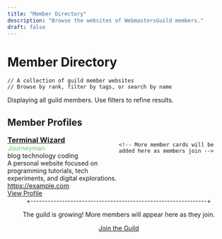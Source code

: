 ```yaml
---
title: "Member Directory"
description: "Browse the websites of WebmastersGuild members."
draft: false
---
```


# Member Directory

```
// A collection of guild member websites
// Browse by rank, filter by tags, or search by name
```

<div id="directory-status" class="directory-status">
    <p>Displaying all guild members. Use filters to refine results.</p>
</div>

## Member Profiles

<div class="member-grid">
    <div class="member-card">
        <div class="member-info">
            <h3 class="member-name">
                <a href="/members/sample">Terminal Wizard</a>
            </h3>
            <div class="member-rank rank-journeyman">Journeyman</div>
            <div class="member-tags">
                <span class="tag">blog</span>
                <span class="tag">technology</span>
                <span class="tag">coding</span>
            </div>
            <div class="member-description">
                A personal website focused on programming tutorials, tech experiments, and digital explorations.
            </div>
            <div class="member-link">
                <a href="https://example.com" target="_blank" rel="noopener">https://example.com</a>
            </div>
        </div>
        <div class="member-actions">
            <a href="/members/sample" class="button">View Profile</a>
        </div>
    </div>
    
    <!-- More member cards will be added here as members join -->
</div>

<div class="directory-actions">
    <div class="ascii-divider">+--------------------------------------------------------------+</div>
    <p>The guild is growing! More members will appear here as they join.</p>
    <a href="/join/" class="button">Join the Guild</a>
</div>

<style>
.directory-status {
    margin-bottom: var(--space-lg);
    padding: var(--space-md);
    border: 1px solid var(--color-border);
}

.member-grid {
    display: grid;
    grid-template-columns: 1fr;
    gap: var(--space-lg);
    margin: var(--space-xl) 0;
}

.member-card {
    border: 1px solid var(--color-border);
    padding: var(--space-lg);
}

.member-name {
    margin-top: 0;
    margin-bottom: var(--space-xs);
}

.member-name a {
    color: var(--color-accent);
}

.member-rank {
    display: inline-block;
    margin-bottom: var(--space-md);
    font-size: 0.9rem;
}

.rank-apprentice {
    color: #aaaaaa;
}

.rank-journeyman {
    color: #66cc66;
}

.rank-master {
    color: #b3b300;
}

.rank-grandmaster {
    color: #ff9900;
}

.member-tags {
    margin-bottom: var(--space-md);
}

.tag {
    display: inline-block;
    font-size: 0.9rem;
    padding: var(--space-xs) var(--space-sm);
    margin-right: var(--space-xs);
    margin-bottom: var(--space-xs);
    border: 1px solid var(--color-border);
}

.member-description {
    margin-bottom: var(--space-md);
}

.member-link {
    margin-bottom: var(--space-md);
    word-break: break-all;
    font-family: var(--font-mono);
    font-size: 0.9rem;
}

.member-actions {
    margin-top: var(--space-md);
}

.directory-actions {
    text-align: center;
    margin-top: var(--space-xxl);
    margin-bottom: var(--space-xxl);
}

@media (min-width: 768px) {
    .member-grid {
        grid-template-columns: repeat(2, 1fr);
    }
}

@media (min-width: 1024px) {
    .member-grid {
        grid-template-columns: repeat(3, 1fr);
    }
}
</style>